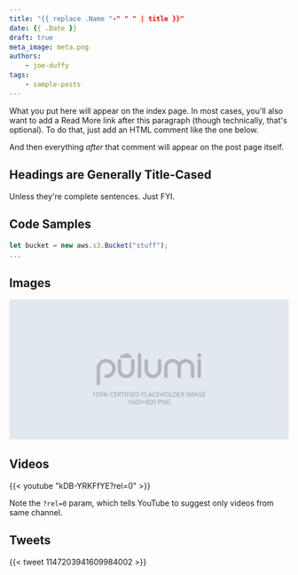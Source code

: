 ```yaml
---
title: "{{ replace .Name "-" " " | title }}"
date: {{ .Date }}
draft: true
meta_image: meta.png
authors:
    - joe-duffy
tags:
    - sample-posts
---
```


What you put here will appear on the index page. In most cases, you'll also want to add a Read More link after this paragraph (though technically, that's optional). To do that, just add an HTML comment like the one below.

<!--more-->

And then everything _after_ that comment will appear on the post page itself.

## Headings are Generally Title-Cased

Unless they're complete sentences. Just FYI.

## Code Samples

```typescript
let bucket = new aws.s3.Bucket("stuff");
...
```

## Images

![Placeholder Image](meta.png)

## Videos

{{< youtube "kDB-YRKFfYE?rel=0" >}}

Note the `?rel=0` param, which tells YouTube to suggest only videos from same channel.

## Tweets

{{< tweet 1147203941609984002 >}}
